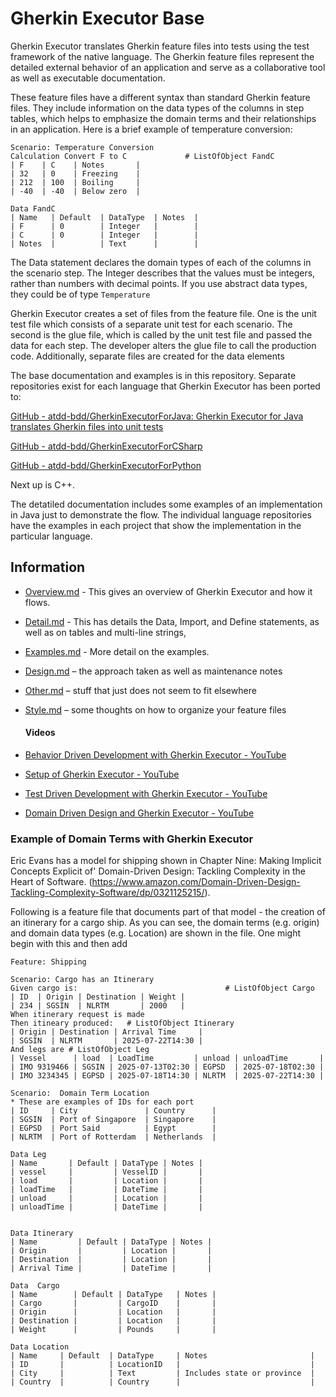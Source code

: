 # Gherkin Executor  Base

Gherkin Executor translates Gherkin feature files into tests using the test framework of the native language.   The Gherkin feature files represent the detailed external behavior of an application and serve as a collaborative tool as well as executable documentation.    

These feature files have a different syntax than standard Gherkin feature files.  They include information on the data types of the columns in step tables, which helps to emphasize the domain terms and their relationships in an application.   Here is a brief example of temperature conversion: 

```
Scenario: Temperature Conversion
Calculation Convert F to C             # ListOfObject FandC
| F    | C    | Notes       |
| 32   | 0    | Freezing    |
| 212  | 100  | Boiling     |
| -40  | -40  | Below zero  |

Data FandC
| Name   | Default  | DataType  | Notes  |
| F      | 0        | Integer   |        |
| C      | 0        | Integer   |        |
| Notes  |          | Text      |        |
```

The Data statement declares the domain types of each of the columns in the scenario step.   The Integer describes that the values must be integers, rather than numbers with decimal points.   If you use abstract data types, they could be of type `Temperature`

Gherkin Executor creates a set of files from the feature file.   One is the unit test file which consists of a separate unit test for each scenario.    The second is the glue file, which is called by the unit test file and passed the data for each step.   The developer alters the glue file to call the production code.    Additionally, separate files are created for the data elements 

The base documentation and examples is in this repository.   Separate repositories exist for each language that Gherkin Executor has been ported to: 

[GitHub - atdd-bdd/GherkinExecutorForJava: Gherkin Executor for Java translates Gherkin files into unit tests](https://github.com/atdd-bdd/GherkinExecutorForJava)

[GitHub - atdd-bdd/GherkinExecutorForCSharp](https://github.com/atdd-bdd/GherkinExecutorForCSharp)

[GitHub - atdd-bdd/GherkinExecutorForPython](https://github.com/atdd-bdd/GherkinExecutorForPython)

Next up is C++.    

The detatiled documentation includes some examples of an implementation in Java just to demonstrate the flow.   The individual language repositories have the examples in each project that show the implementation in the particular language. 

## Information

* [Overview.md](https://github.com/atdd-bdd/GherkinExecutorBase/blob/main/Overview.md) - This gives an overview of Gherkin Executor and how it flows.  

* [Detail.md](https://github.com/atdd-bdd/GherkinExecutorBase/blob/main/details.md) - This has details the Data, Import, and Define statements, as well as on tables and multi-line strings,

* [Examples.md](https://github.com/atdd-bdd/GherkinExecutorBase/blob/main/examples.md) - More detail on the examples.  

* [Design.md](https://github.com/atdd-bdd/GherkinExecutorBase/blob/main/design.md) – the approach taken as well as maintenance notes  

* [Other.md](https://github.com/atdd-bdd/GherkinExecutorBase/blob/main/other.md) – stuff that just does not seem to fit elsewhere  

* [Style.md](https://github.com/atdd-bdd/GherkinExecutorBase/blob/main/style.md) – some thoughts on how to organize your feature files
  
  #### Videos
- [Behavior Driven Development with Gherkin Executor - YouTube](https://www.youtube.com/watch?v=OYALWe8X1yY)  

- [Setup of Gherkin Executor - YouTube](https://www.youtube.com/watch?v=uH9CgctrGgk)  

- [Test Driven Development with Gherkin Executor - YouTube](https://www.youtube.com/watch?v=CQphLJ6ndok)  

- [Domain Driven Design and Gherkin Executor - YouTube](https://www.youtube.com/watch?v=N4J3L_KEQeU)

### Example of Domain Terms with Gherkin Executor

Eric Evans has a model for shipping shown in Chapter Nine: Making Implicit Concepts Explicit of' Domain-Driven Design: Tackling Complexity in the Heart of Software.  (https://www.amazon.com/Domain-Driven-Design-Tackling-Complexity-Software/dp/0321125215/). 

Following is a feature file that documents part of that model - the creation of an itinerary for a cargo ship.    As you can see, the domain terms (e.g. origin) and domain data types (e.g. Location) are shown in the file.   One might begin with this and then add 

```
Feature: Shipping 

Scenario: Cargo has an Itinerary    
Given cargo is:                                 # ListOfObject Cargo 
| ID  | Origin | Destination | Weight |
| 234 | SGSIN  | NLRTM       | 2000   |
When itinerary request is made 
Then itineary produced:   # ListOfObject Itinerary
| Origin | Destination | Arrival Time     |
| SGSIN  | NLRTM       | 2025-07-22T14:30 |
And legs are # ListOfObject Leg
| Vessel      | load  | LoadTime         | unload | unloadTime       | 
| IMO 9319466 | SGSIN | 2025-07-13T02:30 | EGPSD  | 2025-07-18T02:30 | 
| IMO 3234345 | EGPSD | 2025-07-18T14:30 | NLRTM  | 2025-07-22T14:30 | 

Scenario:  Domain Term Location 
* These are examples of IDs for each port 
| ID     | City               | Country      |
| SGSIN  | Port of Singapore  | Singapore    |
| EGPSD  | Port Said          | Egypt        |
| NLRTM  | Port of Rotterdam  | Netherlands  |

Data Leg 
| Name       | Default | DataType | Notes |
| vessel     |         | VesselID |       |
| load       |         | Location |       |
| loadTime   |         | DateTime |       |
| unload     |         | Location |       |
| unloadTime |         | DateTime |       |


Data Itinerary 
| Name         | Default | DataType | Notes |
| Origin       |         | Location |       |
| Destination  |         | Location |       |
| Arrival Time |         | DateTime |       |

Data  Cargo 
| Name        | Default | DataType   | Notes |
| Cargo       |         | CargoID    |       |
| Origin      |         | Location   |       |
| Destination |         | Location   |       |
| Weight      |         | Pounds     |       |

Data Location 
| Name     | Default  | DataType     | Notes                       |
| ID       |          | LocationID   |                             |
| City     |          | Text         | Includes state or province  |
| Country  |          | Country      |                             |




```
